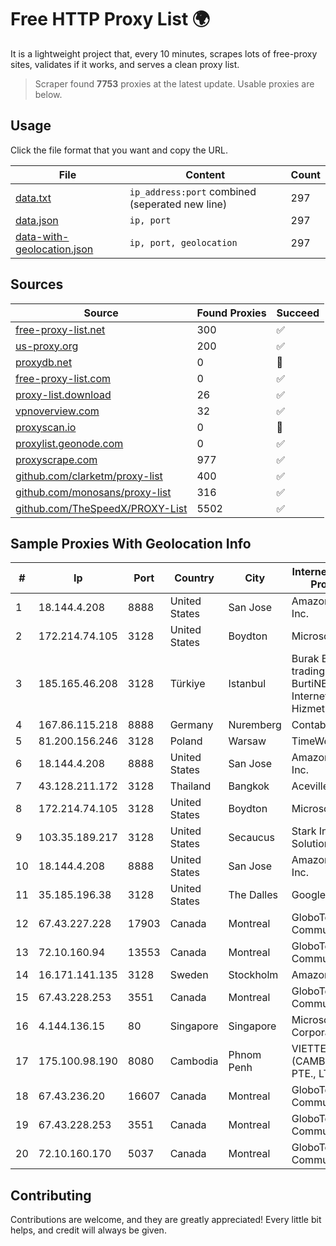 
# Free HTTP Proxy List 🌍

It is a lightweight project that, every 10 minutes, scrapes lots of free-proxy sites, validates if it works, and serves a clean proxy list.


> Scraper found **7753** proxies at the latest update. Usable proxies are below.

## Usage

Click the file format that you want and copy the URL.


|File|Content|Count|
|----|-------|-----|
|[data.txt](https://raw.githubusercontent.com/themiralay/Proxy-List-World/master/data.txt)|`ip_address:port` combined (seperated new line)|297|
|[data.json](https://raw.githubusercontent.com/themiralay/Proxy-List-World/master/data.json)|`ip, port`|297|
|[data-with-geolocation.json](https://raw.githubusercontent.com/themiralay/Proxy-List-World/master/data-with-geolocation.json)|`ip, port, geolocation`|297|

## Sources

|Source|Found Proxies|Succeed|
|------|-------------|-------|
|[free-proxy-list.net](https://free-proxy-list.net)|300|✅|
|[us-proxy.org](https://www.us-proxy.org)|200|✅|
|[proxydb.net](http://proxydb.net)|0|🚫|
|[free-proxy-list.com](https://free-proxy-list.com/?page=&port=&type%5B%5D=http&type%5B%5D=https&up_time=0&search=Search)|0|✅|
|[proxy-list.download](https://www.proxy-list.download/HTTP)|26|✅|
|[vpnoverview.com](https://vpnoverview.com/privacy/anonymous-browsing/free-proxy-servers)|32|✅|
|[proxyscan.io](https://www.proxyscan.io)|0|🚫|
|[proxylist.geonode.com](https://proxylist.geonode.com/api/proxy-list?limit=300&page=1&sort_by=lastChecked&sort_type=desc&protocols=http,https)|0|✅|
|[proxyscrape.com](https://api.proxyscrape.com/v2/?request=displayproxies&protocol=http&timeout=10000&country=all&ssl=all&anonymity=all)|977|✅|
|[github.com/clarketm/proxy-list](https://raw.githubusercontent.com/clarketm/proxy-list/master/proxy-list-raw.txt)|400|✅|
|[github.com/monosans/proxy-list](https://raw.githubusercontent.com/monosans/proxy-list/main/proxies/http.txt)|316|✅|
|[github.com/TheSpeedX/PROXY-List](https://raw.githubusercontent.com/TheSpeedX/PROXY-List/master/http.txt)|5502|✅|


## Sample Proxies With Geolocation Info

|#|Ip|Port|Country|City|Internet Service Provider|
|-|--|----|-------|----|-------------------------|
|1|18.144.4.208|8888|United States|San Jose|Amazon.com, Inc.|
|2|172.214.74.105|3128|United States|Boydton|Microsoft|
|3|185.165.46.208|3128|Türkiye|Istanbul|Burak Buylu trading as BurtiNET Internet Hizmetleri|
|4|167.86.115.218|8888|Germany|Nuremberg|Contabo GmbH|
|5|81.200.156.246|3128|Poland|Warsaw|TimeWeb Ltd.|
|6|18.144.4.208|8888|United States|San Jose|Amazon.com, Inc.|
|7|43.128.211.172|3128|Thailand|Bangkok|Aceville Pte.ltd|
|8|172.214.74.105|3128|United States|Boydton|Microsoft|
|9|103.35.189.217|3128|United States|Secaucus|Stark Industries Solutions LTD|
|10|18.144.4.208|8888|United States|San Jose|Amazon.com, Inc.|
|11|35.185.196.38|3128|United States|The Dalles|Google LLC|
|12|67.43.227.228|17903|Canada|Montreal|GloboTech Communications|
|13|72.10.160.94|13553|Canada|Montreal|GloboTech Communications|
|14|16.171.141.135|3128|Sweden|Stockholm|Amazon.com|
|15|67.43.228.253|3551|Canada|Montreal|GloboTech Communications|
|16|4.144.136.15|80|Singapore|Singapore|Microsoft Corporation|
|17|175.100.98.190|8080|Cambodia|Phnom Penh|VIETTEL (CAMBODIA) PTE., LTD|
|18|67.43.236.20|16607|Canada|Montreal|GloboTech Communications|
|19|67.43.228.253|3551|Canada|Montreal|GloboTech Communications|
|20|72.10.160.170|5037|Canada|Montreal|GloboTech Communications|



## Contributing

Contributions are welcome, and they are greatly appreciated! Every
little bit helps, and credit will always be given.

